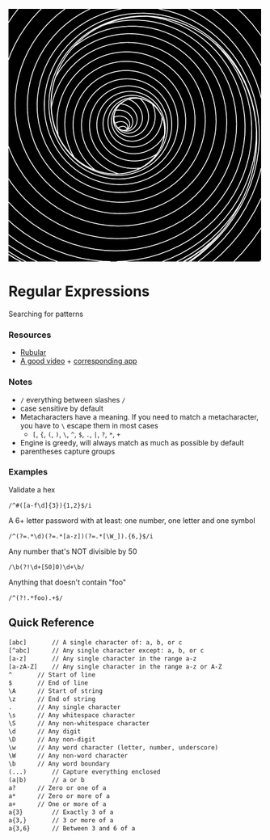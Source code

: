 ![](assets/images/regex.gif)

# Regular Expressions
Searching for patterns

### Resources
* [Rubular](http://rubular.com/)
* [A good video](https://youtu.be/EkluES9Rvak) + [corresponding app](http://leaverou.github.io/regexplained/)

### Notes
* `/` everything between slashes `/`
* case sensitive by default
* Metacharacters have a meaning. If you need to match a metacharacter, you have to `\` escape them in most cases
	* `[`, `{`, `(`, `)`, `\`, `^`, `$`, `.`, `|`, `?`, `*`, `+`
* Engine is greedy, will always match as much as possible by default
* parentheses capture groups

### Examples
Validate a hex

	/^#([a-f\d]{3}){1,2}$/i

A 6+ letter password with at least: one number, one letter and one symbol
	
	/^(?=.*\d)(?=.*[a-z])(?=.*[\W_]).{6,}$/i

Any number that's NOT divisible by 50

	/\b(?!\d+[50]0)\d+\b/

Anything that doesn't contain "foo"

	/^(?!.*foo).+$/

## Quick Reference

	[abc]		// A single character of: a, b, or c
	[^abc]		// Any single character except: a, b, or c
	[a-z]		// Any single character in the range a-z
	[a-zA-Z]	// Any single character in the range a-z or A-Z
	^		// Start of line
	$		// End of line
	\A		// Start of string
	\z		// End of string
	.		// Any single character
	\s		// Any whitespace character
	\S		// Any non-whitespace character
	\d		// Any digit
	\D		// Any non-digit
	\w		// Any word character (letter, number, underscore)
	\W		// Any non-word character
	\b		// Any word boundary
	(...)		// Capture everything enclosed
	(a|b)		// a or b
	a?		// Zero or one of a
	a*		// Zero or more of a
	a+		// One or more of a
	a{3}		// Exactly 3 of a
	a{3,}		// 3 or more of a
	a{3,6}		// Between 3 and 6 of a